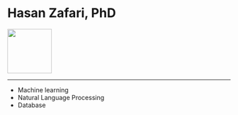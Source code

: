 <html>
  <head>
  
  </head>
 <body>
  <h1> Hasan Zafari, PhD</h1>
  <img width='100' src='https://repository-images.githubusercontent.com/302229647/10690c00-08fd-11eb-9756-b5b1d250aeb5'>
  <hr>
  <ul>
    <li> Machine learning </li>
    <li> Natural Language Processing </li>
    <li> Database </li>
    
 </ul>
  
  
  
  </body>
  </html>
